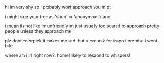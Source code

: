 hi im very shy so i probably wont approach you in pt

i might sign your tree as 'shun' or 'anonymous'/'ano'

i mean its not like im unfriendly im just usually too scared to approach pretty people unless they approach me

plz dont colorpick it makes me sad. but u can ask for inspo i promise i wont bite

where am i irl right now?: home! likely to respond to whispers!
